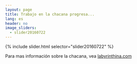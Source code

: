```yaml
---
layout: page
title: Trabajo en la chacana progresa...
lang: es
header: no
image_sliders:
  - slider20160722
---
```


{% include slider.html selector="slider20160722" %}

Para mas información sobre la chacana, vea <a href="http://labyrinthina.com">labyrinthina.com</a>